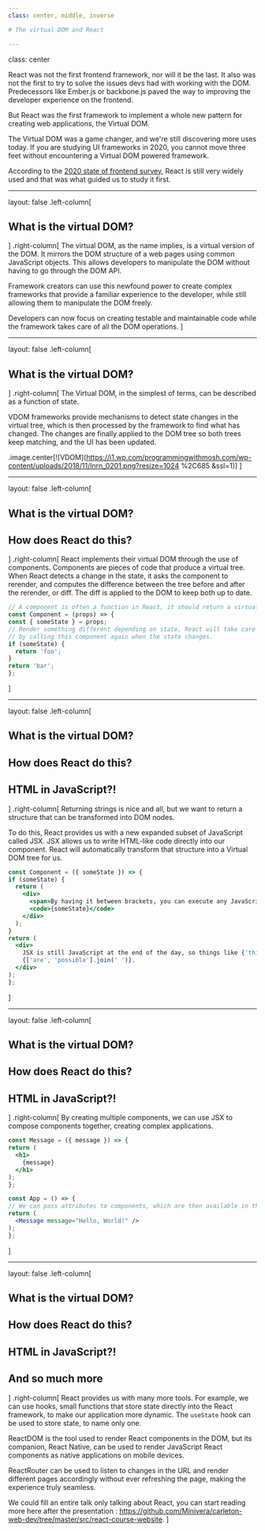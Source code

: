 ```yaml
---
class: center, middle, inverse

# The virtual DOM and React

---
```

class: center

React was not the first frontend framework, nor will it be the last. It also was not the first to try to solve the
 issues devs had with working with the DOM. Predecessors like Ember.js or backbone.js paved the way to improving the
  developer experience on the frontend.

But React was the first framework to implement a whole new pattern for creating web applications, the Virtual DOM.

The Virtual DOM was a game changer, and we're still discovering more uses today. If you are studying UI frameworks in
 2020, you cannot move three feet without encountering a Virtual DOM powered framework.

According to the [2020 state of frontend survey](https://tsh.io/state-of-frontend/#frameworks), React is still very
 widely used and that was what guided us to study it first.

---

layout: false
.left-column[
  ## What is the virtual DOM?
]
.right-column[
  The virtual DOM, as the name implies, is a virtual version of the DOM. It mirrors the DOM structure of a web pages
   using common JavaScript objects. This allows developers to manipulate the DOM without having to go through the DOM
    API.
   
  Framework creators can use this newfound power to create complex frameworks that provide a familiar experience to
   the developer, while still allowing them to manipulate the DOM freely.
  
  Developers can now focus on creating testable and maintainable code while the framework takes care of all the DOM
   operations.
]

---

layout: false
.left-column[
  ## What is the virtual DOM?
]
.right-column[
  The Virtual DOM, in the simplest of terms, can be described as a function of state.

  VDOM frameworks provide mechanisms to detect state changes in the virtual tree, which is then processed by the
   framework to find what has changed. The changes are finally applied to the DOM tree so both trees keep matching,
    and the UI has been updated.
  
  .image.center[![VDOM](https://i1.wp.com/programmingwithmosh.com/wp-content/uploads/2018/11/lnrn_0201.png?resize=1024
  %2C685
  &ssl=1)]
]

---

layout: false
.left-column[
  ## What is the virtual DOM?
  ## How does React do this?
]
.right-column[
  React implements their virtual DOM through the use of components. Components are pieces of code that produce a
   virtual tree. When React detects a change in the state, it asks the component to rerender, and computes the
    difference between the tree before and after the rerender, or diff. The diff is applied to the DOM to keep both
     up to date.
  
  ```javascript
// A component is often a function in React, it should return a virtual tree of nodes.
const Component = (props) => {
  const { someState } = props;
  // Render something different depending on state, React will take care of updating the DOM
  // by calling this component again when the state changes.
  if (someState) {
    return 'foo';
  }
  return 'bar';
};
  ```
]

---

layout: false
.left-column[
  ## What is the virtual DOM?
  ## How does React do this?
  ## HTML in JavaScript?!
]
.right-column[
  Returning strings is nice and all, but we want to return a structure that can be transformed into DOM nodes.
  
  To do this, React provides us with a new expanded subset of JavaScript called JSX. JSX allows us to write HTML-like
   code directly into our component. React will automatically transform that structure into a Virtual DOM tree for us.
  
  ```jsx
const Component = ({ someState }) => {
  if (someState) {
    return (
      <div>
        <span>By having it between brackets, you can execute any JavaScript code you want.</span>
        <code>{someState}</code>
      </div>
    );
  }
  return (
    <div>
      JSX is still JavaScript at the end of the day, so things like {'this'}
      {['are', 'possible'].join(' ')}.
    </div>
  );
};
  ```
]

---

layout: false
.left-column[
  ## What is the virtual DOM?
  ## How does React do this?
  ## HTML in JavaScript?!
]
.right-column[
  By creating multiple components, we can use JSX to compose components together, creating complex applications.
  
  ```jsx
const Message = ({ message }) => {
  return (
    <h1>
      {message}
    </h1>
  );
};

const App = () => {
  // We can pass attributes to components, which are then available in the props parameter
  return (
    <Message message="Hello, World!" />
  );
};
  ```
]

---

layout: false
.left-column[
  ## What is the virtual DOM?
  ## How does React do this?
  ## HTML in JavaScript?!
  ## And so much more
]
.right-column[
  React provides us with many more tools. For example, we can use hooks, small functions that store state directly
   into the React framework, to make our application more dynamic. The `useState` hook can be used to
    store state, to name only one.
  
  ReactDOM is the tool used to render React components in the DOM, but its companion, React Native, can be used to
   render JavaScript React components as native applications on mobile devices.
  
  ReactRouter can be used to listen to changes in the URL and render different pages accordingly without ever
   refreshing the page, making the experience truly seamless.
  
  We could fill an entire talk only talking about React, you can start reading more here after the presentation
  : https://github.com/Minivera/carleton-web-dev/tree/master/src/react-course-website.
]
